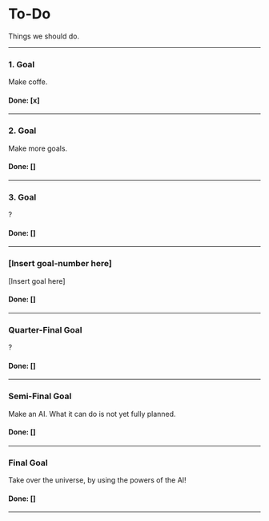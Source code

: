 # To-Do
Things we should do.

---

### 1. Goal
Make coffe.
#### Done: [x]

---

### 2. Goal
Make more goals.
#### Done: []

---

### 3. Goal
?
#### Done: []

---

### [Insert goal-number here]
[Insert goal here]
#### Done: []

---

### Quarter-Final Goal
?
#### Done: []

---

### Semi-Final Goal
Make an AI. What it can do is not yet fully planned.
#### Done: []

---

### Final Goal
Take over the universe, by using the powers of the AI!
#### Done: []

---
